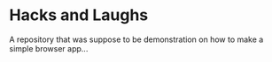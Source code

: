 # Hacks and Laughs

A repository that was suppose to be demonstration on how
to make a simple browser app...